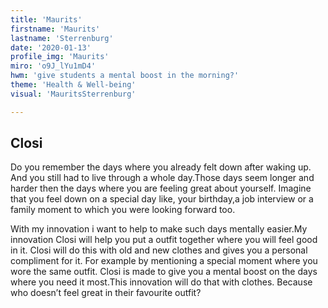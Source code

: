 ```yaml
---
title: 'Maurits'
firstname: 'Maurits'
lastname: 'Sterrenburg'
date: '2020-01-13'
profile_img: 'Maurits'
miro: 'o9J_lYu1mD4'
hwm: 'give students a mental boost in the morning?'
theme: 'Health & Well-being'
visual: 'MauritsSterrenburg'

---
```


## Closi

Do you remember the days where you already felt down after waking up. And you still had to live through a whole day.Those days seem longer and harder then the days where you are feeling great about yourself. Imagine that you feel down on a special day like, your birthday,a job interview or a family moment to which you were looking forward too.

With my innovation i want to help to make such days mentally easier.My innovation Closi will help you put a outfit together where you will feel good in it. Closi will do this with old and new clothes and gives you a personal compliment for it. For example by mentioning a special moment where you wore the same outfit. Closi is made to give you a mental boost on the days where you need it most.This innovation will do that with clothes. Because who doesn’t feel great in their favourite outfit?
